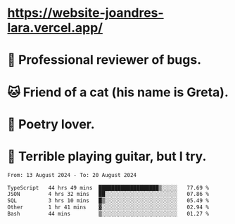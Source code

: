 # https://website-joandres-lara.vercel.app/
# 🐛 Professional reviewer of bugs.
# 🐱 Friend of a cat (his name is Greta).
# 📜 Poetry lover.
# 🎸 Terrible playing guitar, but I try.

<!--START_SECTION:waka-->

```txt
From: 13 August 2024 - To: 20 August 2024

TypeScript   44 hrs 49 mins  ███████████████████▒░░░░░   77.69 %
JSON         4 hrs 32 mins   ██░░░░░░░░░░░░░░░░░░░░░░░   07.86 %
SQL          3 hrs 10 mins   █▒░░░░░░░░░░░░░░░░░░░░░░░   05.49 %
Other        1 hr 41 mins    ▓░░░░░░░░░░░░░░░░░░░░░░░░   02.94 %
Bash         44 mins         ▒░░░░░░░░░░░░░░░░░░░░░░░░   01.27 %
```

<!--END_SECTION:waka-->
